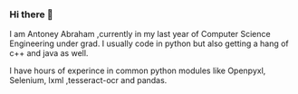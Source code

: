 ### Hi there 👋
I am Antoney Abraham ,currently in my last year of Computer Science Engineering under grad. I usually code in python but also getting a hang of c++ and java as well.

I have hours of experince in common python modules like Openpyxl, Selenium, lxml ,tesseract-ocr and pandas.


<!--
**antoney1998/antoney1998** is a ✨ _special_ ✨ repository because its `README.md` (this file) appears on your GitHub profile.


Here are some ideas to get you started:

- 🔭 I’m currently working on ...
- 🌱 I’m currently learning ...
- 👯 I’m looking to collaborate on ...
- 🤔 I’m looking for help with ...
- 💬 Ask me about ...
- 📫 How to reach me: ...
- 😄 Pronouns: ...
- ⚡ Fun fact: ...
-->

